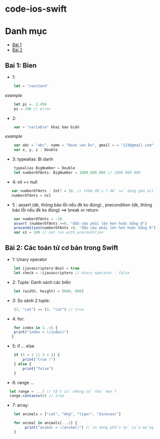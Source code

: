 # code-ios-swift

# Danh mục

* [Bài 1](#bai-1:-bien)
* [Bài 2](#bài-2:-các-toán-tử-cơ-bản-trong-swift)

## Bai 1: Bien
- 1:
```javascript
	let = "constant"
```
*example*
```javascript
	let pi =. 2.456
	pi = 346 // error
```
- 2:

```javascript
	var = "variable" khai báo biến
```
*example*
```javascript
	var abc = "abc", name = "Doan van Du", gmail = = "123@gmail.com"
	var x, y, z : Double
```
- 3: typealias: Bí danh
```javascript
 	typealias BigNumber = Double
 	let numberOfAnts: BigNumber = 1000_000_000 // 1000 000 000
 ```
 - 4: nil == null
 ```javascript 
 	var numberOfAnts : Int? = 10. // thêm dấu ? để sủ dụng gán nil
 	numberOfAnts = nil
 ```
- 5 : assert (dk, thông báo lỗi nếu đk ko đúng) , precondition (dk, thông báo lỗi nếu đk ko đúng) ==> break or return
```javascript
	var numberOfAnts = -10
	assert (numberOfAnts >=0, "đầu vào phải lớn hơn hoặc bằng 0")
	precondition(numberOfAnts >0, "đầu vào phải lớn hơn hoặc bằng 0")
	var x1 = 100 // not run with precondition
```
## Bài 2: Các toán tử cơ bản trong Swift


- 1: Unary operator
```javascript
	let ijavascriptero:Bool = true
	let check = !ijavascriptero // Unary operator : false
```

- 2: Tuple: Danh sách các biến
```javascript
	let (width, height) = (800, 600)
```
- 3: So sánh 2 tuple:
```javascript
	(3, "cat") == (3, "cat") // true
```

- 4: for:
```javascript
	for index in 1..<5 {
    print("index = \(index)")
   }
```

- 5: if ... else
```javascript
	if (5 < 1 || 3 < 2) {
    	print("true !")
	} else {
    	print("false")
	}
```
- 6: range ...
```javascript
  let range = ...7 // tất cả những số nhỏ hơn 7
  range.contains(6) // true
```
- 7: array:

```javascript
	let animals = ["cat", "dog", "tiger", "dinosaur"]

	for animal in animals[...2] {
   		 print("animal = \(animal)") // in từng phần tử của mảng
	}

```






